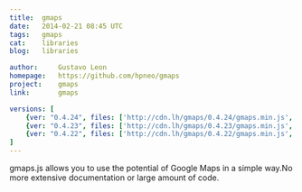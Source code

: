 ```yaml
---
title:	gmaps
date:	2014-02-21 08:45 UTC
tags:	gmaps
cat:	libraries
blog:	libraries

author:		Gustavo Leon
homepage:	https://github.com/hpneo/gmaps
project:	gmaps
link:		gmaps

versions: [
	{ver: "0.4.24", files: ['http://cdn.lh/gmaps/0.4.24/gmaps.min.js', 'http://cdn.lh/gmaps/0.4.24/gmaps.js']},
	{ver: "0.4.23", files: ['http://cdn.lh/gmaps/0.4.23/gmaps.min.js', 'http://cdn.lh/gmaps/0.4.23/gmaps.js']},
	{ver: "0.4.22", files: ['http://cdn.lh/gmaps/0.4.22/gmaps.min.js', 'http://cdn.lh/gmaps/0.4.22/gmaps.js']}
]
---
```


gmaps.js allows you to use the potential of Google Maps in a simple way.No more extensive documentation or large amount of code.